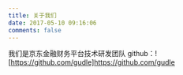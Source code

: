 ```yaml
---
title: 关于我们
date: 2017-05-10 09:16:06
comments: false
---
```


我们是京东金融财务平台技术研发团队
github：![https://github.com/gudle]https://github.com/gudle